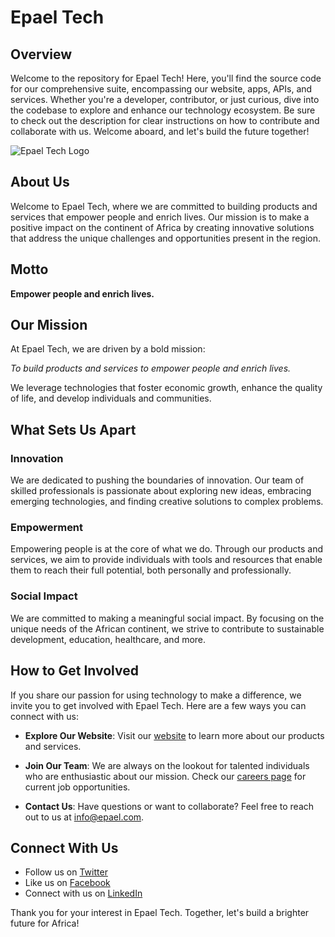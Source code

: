 # Epael Tech

## Overview

Welcome to the repository for Epael Tech! Here, you'll find the source code for our comprehensive suite, encompassing our website, apps, APIs, and services. Whether you're a developer, contributor, or just curious, dive into the codebase to explore and enhance our technology ecosystem. Be sure to check out the description for clear instructions on how to contribute and collaborate with us. Welcome aboard, and let's build the future together!

![Epael Tech Logo](https://github.com/[epaeltech]/[epaeltech]/blob/[branch]/logo.png?raw=true)

## About Us

Welcome to Epael Tech, where we are committed to building products and services that empower people and enrich lives. Our mission is to make a positive impact on the continent of Africa by creating innovative solutions that address the unique challenges and opportunities present in the region.

## Motto

**Empower people and enrich lives.**

## Our Mission

At Epael Tech, we are driven by a bold mission:

*To build products and services to empower people and enrich lives.*

We leverage technologies that foster economic growth, enhance the quality of life, and develop individuals and communities.

## What Sets Us Apart

### Innovation

We are dedicated to pushing the boundaries of innovation. Our team of skilled professionals is passionate about exploring new ideas, embracing emerging technologies, and finding creative solutions to complex problems.

### Empowerment

Empowering people is at the core of what we do. Through our products and services, we aim to provide individuals with tools and resources that enable them to reach their full potential, both personally and professionally.

### Social Impact

We are committed to making a meaningful social impact. By focusing on the unique needs of the African continent, we strive to contribute to sustainable development, education, healthcare, and more.

## How to Get Involved

If you share our passion for using technology to make a difference, we invite you to get involved with Epael Tech. Here are a few ways you can connect with us:

- **Explore Our Website**: Visit our [website](https://epael.io) to learn more about our products and services.

- **Join Our Team**: We are always on the lookout for talented individuals who are enthusiastic about our mission. Check our [careers page](https://epael.slack.com) for current job opportunities.

- **Contact Us**: Have questions or want to collaborate? Feel free to reach out to us at [info@epael.com](mailto:info@epael.com).

## Connect With Us

- Follow us on [Twitter](https://twitter.com/epaeltech)
- Like us on [Facebook](https://facebook.com/epaeltech)
- Connect with us on [LinkedIn](https://linkedin.com/company/epaeltech)

Thank you for your interest in Epael Tech. Together, let's build a brighter future for Africa!

